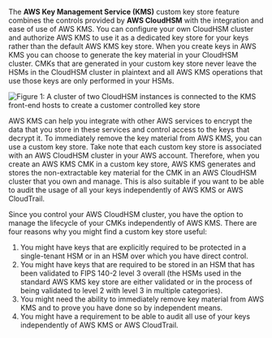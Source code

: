 The **AWS Key Management Service (KMS)** custom key store feature combines the controls provided by **AWS CloudHSM** with the integration and ease of use of AWS KMS. You can configure your own CloudHSM cluster and authorize AWS KMS to use it as a dedicated key store for your keys rather than the default AWS KMS key store. When you create keys in AWS KMS you can choose to generate the key material in your CloudHSM cluster. CMKs that are generated in your custom key store never leave the HSMs in the CloudHSM cluster in plaintext and all AWS KMS operations that use those keys are only performed in your HSMs.

![Figure 1: A cluster of two CloudHSM instances is connected to the KMS front-end hosts to create a customer controlled key store](https://media.tutorialsdojo.com/KMS_01.png)

AWS KMS can help you integrate with other AWS services to encrypt the data that you store in these services and control access to the keys that decrypt it. To immediately remove the key material from AWS KMS, you can use a custom key store. Take note that each custom key store is associated with an AWS CloudHSM cluster in your AWS account. Therefore, when you create an AWS KMS CMK in a custom key store, AWS KMS generates and stores the non-extractable key material for the CMK in an AWS CloudHSM cluster that you own and manage. This is also suitable if you want to be able to audit the usage of all your keys independently of AWS KMS or AWS CloudTrail.

Since you control your AWS CloudHSM cluster, you have the option to manage the lifecycle of your CMKs independently of AWS KMS. There are four reasons why you might find a custom key store useful:

1. You might have keys that are explicitly required to be protected in a single-tenant HSM or in an HSM over which you have direct control.
2. You might have keys that are required to be stored in an HSM that has been validated to FIPS 140-2 level 3 overall (the HSMs used in the standard AWS KMS key store are either validated or in the process of being validated to level 2 with level 3 in multiple categories).
3. You might need the ability to immediately remove key material from AWS KMS and to prove you have done so by independent means.
4. You might have a requirement to be able to audit all use of your keys independently of AWS KMS or AWS CloudTrail.